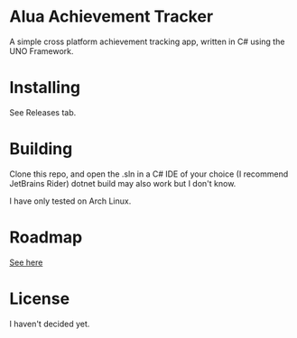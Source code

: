 # Alua Achievement Tracker
A simple cross platform achievement tracking app, written in C# using the UNO Framework.

# Installing
See Releases tab.

# Building
Clone this repo, and open the .sln in a C# IDE of your choice (I recommend JetBrains Rider)
dotnet build may also work but I don't know.

I have only tested on Arch Linux.

# Roadmap
[See here](https://github.com/users/Rarisma/projects/7/views/2)

# License
I haven't decided yet.
